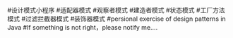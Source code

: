 #设计模式小程序
#适配器模式
#观察者模式
#建造者模式
#状态模式
#工厂方法模式
#过滤拦截器模式
#装饰器模式
#persional exercise of design patterns in Java
#If something is not right，please notify me....